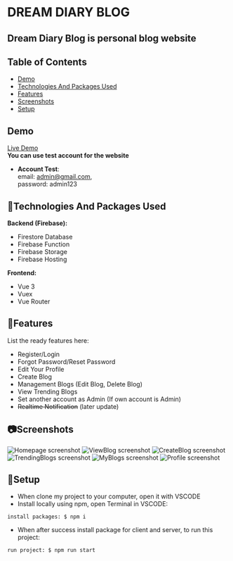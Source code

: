 # DREAM DIARY BLOG

## Dream Diary Blog is personal blog website

## Table of Contents

- [Demo](#demo)
- [Technologies And Packages Used](#mag_righttechnologies-and-packages-used)
- [Features](#pencilfeatures)
- [Screenshots](#camerascreenshots)
- [Setup](#wrenchsetup)

## Demo

[Live Demo](https://vueblog-f7532.web.app/) <br>
**You can use test account for the website**

- **Account Test**: <br>
  email: admin@gmail.com, <br>
  password: admin123

## :mag_right:Technologies And Packages Used

**Backend (Firebase):**

- Firestore Database
- Firebase Function
- Firebase Storage
- Firebase Hosting

**Frontend:**

- Vue 3
- Vuex
- Vue Router

## :pencil:Features

List the ready features here:

- Register/Login
- Forgot Password/Reset Password
- Edit Your Profile
- Create Blog
- Management Blogs (Edit Blog, Delete Blog)
- View Trending Blogs
- Set another account as Admin (If own account is Admin)
- <del>Realtime Notification</del> (later update)

## :camera:Screenshots

![Homepage screenshot](./screenshots/homepage.png)
![ViewBlog screenshot](./screenshots/view-blog.png)
![CreateBlog screenshot](./screenshots/create-blog.png)
![TrendingBlogs screenshot](./screenshots/trending-blogs.png)
![MyBlogs screenshot](./screenshots/my-blogs.png)
![Profile screenshot](./screenshots/profile-setting.png)

## :wrench:Setup

- When clone my project to your computer, open it with VSCODE
- Install locally using npm, open Terminal in VSCODE:

```
install packages: $ npm i
```

- When after success install package for client and server, to run this project:

```
run project: $ npm run start
```
